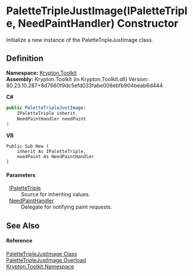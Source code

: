 # PaletteTripleJustImage(IPaletteTriple, NeedPaintHandler) Constructor


Initialize a new instance of the PaletteTripleJustImage class.



## Definition
**Namespace:** <a href="79d2eac2-21f4-54ff-7552-b20c33c30600.md">Krypton.Toolkit</a>  
**Assembly:** Krypton.Toolkit (in Krypton.Toolkit.dll) Version: 80.23.10.287+8d7660f9dc5efd033fabe008ebfb904beab6d444

**C#**
``` C#
public PaletteTripleJustImage(
	IPaletteTriple inherit,
	NeedPaintHandler needPaint
)
```
**VB**
``` VB
Public Sub New ( 
	inherit As IPaletteTriple,
	needPaint As NeedPaintHandler
)
```



#### Parameters
<dl><dt>  <a href="6e0b2125-ea47-b68f-46f9-5c79c12d3589.md">IPaletteTriple</a></dt><dd>Source for inheriting values.</dd><dt>  <a href="33f685bd-f838-7c82-3e84-2827dccd141e.md">NeedPaintHandler</a></dt><dd>Delegate for notifying paint requests.</dd></dl>

## See Also


#### Reference
<a href="c5376ef3-89fc-1996-4c6e-063494f4c082.md">PaletteTripleJustImage Class</a>  
<a href="81108e1a-5325-79ae-6c77-06bea45ed1bc.md">PaletteTripleJustImage Overload</a>  
<a href="79d2eac2-21f4-54ff-7552-b20c33c30600.md">Krypton.Toolkit Namespace</a>  
